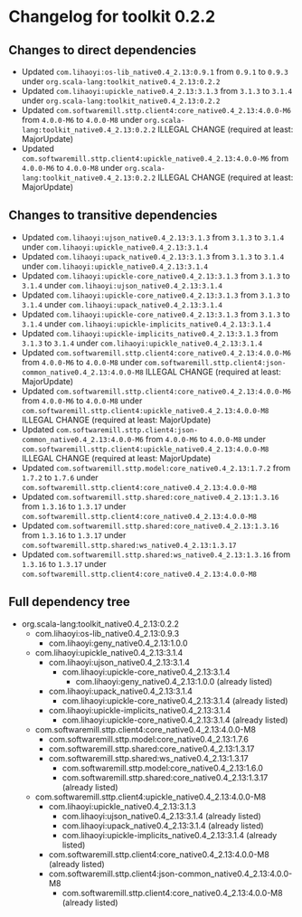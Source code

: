 # Changelog for toolkit 0.2.2

## Changes to direct dependencies
 - Updated `com.lihaoyi:os-lib_native0.4_2.13:0.9.1` from `0.9.1` to `0.9.3` under `org.scala-lang:toolkit_native0.4_2.13:0.2.2`
 - Updated `com.lihaoyi:upickle_native0.4_2.13:3.1.3` from `3.1.3` to `3.1.4` under `org.scala-lang:toolkit_native0.4_2.13:0.2.2`
 - Updated `com.softwaremill.sttp.client4:core_native0.4_2.13:4.0.0-M6` from `4.0.0-M6` to `4.0.0-M8` under `org.scala-lang:toolkit_native0.4_2.13:0.2.2` ILLEGAL CHANGE (required at least: MajorUpdate)
 - Updated `com.softwaremill.sttp.client4:upickle_native0.4_2.13:4.0.0-M6` from `4.0.0-M6` to `4.0.0-M8` under `org.scala-lang:toolkit_native0.4_2.13:0.2.2` ILLEGAL CHANGE (required at least: MajorUpdate)

## Changes to transitive dependencies
 - Updated `com.lihaoyi:ujson_native0.4_2.13:3.1.3` from `3.1.3` to `3.1.4` under `com.lihaoyi:upickle_native0.4_2.13:3.1.4`
 - Updated `com.lihaoyi:upack_native0.4_2.13:3.1.3` from `3.1.3` to `3.1.4` under `com.lihaoyi:upickle_native0.4_2.13:3.1.4`
 - Updated `com.lihaoyi:upickle-core_native0.4_2.13:3.1.3` from `3.1.3` to `3.1.4` under `com.lihaoyi:ujson_native0.4_2.13:3.1.4`
 - Updated `com.lihaoyi:upickle-core_native0.4_2.13:3.1.3` from `3.1.3` to `3.1.4` under `com.lihaoyi:upack_native0.4_2.13:3.1.4`
 - Updated `com.lihaoyi:upickle-core_native0.4_2.13:3.1.3` from `3.1.3` to `3.1.4` under `com.lihaoyi:upickle-implicits_native0.4_2.13:3.1.4`
 - Updated `com.lihaoyi:upickle-implicits_native0.4_2.13:3.1.3` from `3.1.3` to `3.1.4` under `com.lihaoyi:upickle_native0.4_2.13:3.1.4`
 - Updated `com.softwaremill.sttp.client4:core_native0.4_2.13:4.0.0-M6` from `4.0.0-M6` to `4.0.0-M8` under `com.softwaremill.sttp.client4:json-common_native0.4_2.13:4.0.0-M8` ILLEGAL CHANGE (required at least: MajorUpdate)
 - Updated `com.softwaremill.sttp.client4:core_native0.4_2.13:4.0.0-M6` from `4.0.0-M6` to `4.0.0-M8` under `com.softwaremill.sttp.client4:upickle_native0.4_2.13:4.0.0-M8` ILLEGAL CHANGE (required at least: MajorUpdate)
 - Updated `com.softwaremill.sttp.client4:json-common_native0.4_2.13:4.0.0-M6` from `4.0.0-M6` to `4.0.0-M8` under `com.softwaremill.sttp.client4:upickle_native0.4_2.13:4.0.0-M8` ILLEGAL CHANGE (required at least: MajorUpdate)
 - Updated `com.softwaremill.sttp.model:core_native0.4_2.13:1.7.2` from `1.7.2` to `1.7.6` under `com.softwaremill.sttp.client4:core_native0.4_2.13:4.0.0-M8`
 - Updated `com.softwaremill.sttp.shared:core_native0.4_2.13:1.3.16` from `1.3.16` to `1.3.17` under `com.softwaremill.sttp.client4:core_native0.4_2.13:4.0.0-M8`
 - Updated `com.softwaremill.sttp.shared:core_native0.4_2.13:1.3.16` from `1.3.16` to `1.3.17` under `com.softwaremill.sttp.shared:ws_native0.4_2.13:1.3.17`
 - Updated `com.softwaremill.sttp.shared:ws_native0.4_2.13:1.3.16` from `1.3.16` to `1.3.17` under `com.softwaremill.sttp.client4:core_native0.4_2.13:4.0.0-M8`

## Full dependency tree

 - org.scala-lang:toolkit_native0.4_2.13:0.2.2
   - com.lihaoyi:os-lib_native0.4_2.13:0.9.3
     - com.lihaoyi:geny_native0.4_2.13:1.0.0
   - com.lihaoyi:upickle_native0.4_2.13:3.1.4
     - com.lihaoyi:ujson_native0.4_2.13:3.1.4
       - com.lihaoyi:upickle-core_native0.4_2.13:3.1.4
         - com.lihaoyi:geny_native0.4_2.13:1.0.0 (already listed)
     - com.lihaoyi:upack_native0.4_2.13:3.1.4
       - com.lihaoyi:upickle-core_native0.4_2.13:3.1.4 (already listed)
     - com.lihaoyi:upickle-implicits_native0.4_2.13:3.1.4
       - com.lihaoyi:upickle-core_native0.4_2.13:3.1.4 (already listed)
   - com.softwaremill.sttp.client4:core_native0.4_2.13:4.0.0-M8
     - com.softwaremill.sttp.model:core_native0.4_2.13:1.7.6
     - com.softwaremill.sttp.shared:core_native0.4_2.13:1.3.17
     - com.softwaremill.sttp.shared:ws_native0.4_2.13:1.3.17
       - com.softwaremill.sttp.model:core_native0.4_2.13:1.6.0
       - com.softwaremill.sttp.shared:core_native0.4_2.13:1.3.17 (already listed)
   - com.softwaremill.sttp.client4:upickle_native0.4_2.13:4.0.0-M8
     - com.lihaoyi:upickle_native0.4_2.13:3.1.3
       - com.lihaoyi:ujson_native0.4_2.13:3.1.4 (already listed)
       - com.lihaoyi:upack_native0.4_2.13:3.1.4 (already listed)
       - com.lihaoyi:upickle-implicits_native0.4_2.13:3.1.4 (already listed)
     - com.softwaremill.sttp.client4:core_native0.4_2.13:4.0.0-M8 (already listed)
     - com.softwaremill.sttp.client4:json-common_native0.4_2.13:4.0.0-M8
       - com.softwaremill.sttp.client4:core_native0.4_2.13:4.0.0-M8 (already listed)
